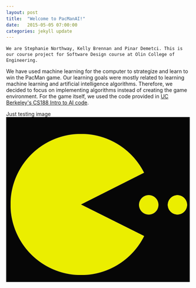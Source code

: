 ```yaml
---
layout: post
title:  "Welcome to PacManAI!"
date:   2015-05-05 07:00:00
categories: jekyll update
---
```

	We are Stephanie Northway, Kelly Brennan and Pinar Demetci. This is our course project for Software Design course at Olin College of Engineering.
 We have used machine learning for the computer to strategize and learn to win the PacMan game. 
	Our learning goals were mostly related to learning machine learning and artificial intelligence algorithms. Therefore, we decided to focus on implementing algorithms instead of creating the game environment. 
	For the game itself, we used the code provided in [UC Berkeley's CS188 Intro to AI code](http://ai.berkeley.edu/project_instructions.html). 



Just testing image
![This PacMan image](/images/pacman.png)
